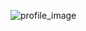 ![profile_image](https://avatars.githubusercontent.com/u/65070515?s=400&u=3f7ff0f35524d01d17ec5bb12d04ccc8176921a7&v=4)

